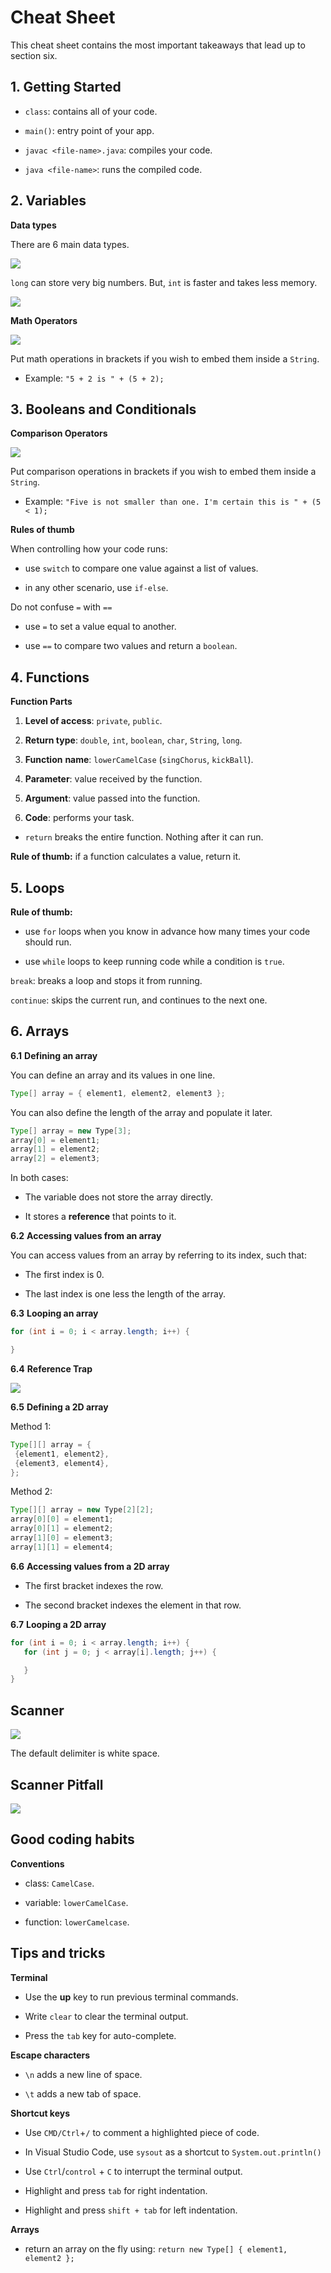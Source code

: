 # Cheat Sheet

This cheat sheet contains the most important takeaways that lead up to section six.

## **1\. Getting Started**

-   `class`: contains all of your code.

-   `main()`: entry point of your app.

-   `javac <file-name>.java`: compiles your code.

-   `java <file-name>`: runs the compiled code.

## **2\. Variables**

**Data types**

There are 6 main data types.

![](https://firebasestorage.googleapis.com/v0/b/learnthepart-75aed.appspot.com/o/images%2F3d09e5e0-aeb9-43f0-83c2-fc2ba5ed2240?alt=media&token=44e844e4-103f-4450-a9d5-fc4cc8a53115)

`long` can store very big numbers. But, `int` is faster and takes less memory.

![](https://firebasestorage.googleapis.com/v0/b/learnthepart-75aed.appspot.com/o/images%2F1b8ba9d5-fe44-43a0-9cab-8a22ead4b1c3?alt=media&token=56913d7b-7da1-44d5-b556-6f1608b50caa)

**Math Operators**

![](https://firebasestorage.googleapis.com/v0/b/learnthepart-75aed.appspot.com/o/images%2F044224eb-290a-48d9-951a-e53bad47ff89?alt=media&token=0ae474e4-5048-4b71-9626-d178fb0c1ad5)

Put math operations in brackets if you wish to embed them inside a `String`.

-   Example: `"5 + 2 is " + (5 + 2);`

## **3\. Booleans and Conditionals**

**Comparison Operators**

![](https://firebasestorage.googleapis.com/v0/b/learnthepart-75aed.appspot.com/o/images%2F52bc15b8-1081-46ef-9687-013831b8bbcc?alt=media&token=9c5928f9-27a5-4f41-b9ac-b595d5fb6d8d)

Put comparison operations in brackets if you wish to embed them inside a `String`.

-   Example: `"Five is not smaller than one. I'm certain this is " + (5 < 1);`

**Rules of thumb**

When controlling how your code runs:

-   use `switch` to compare one value against a list of values.

-   in any other scenario, use `if-else`.

Do not confuse `=` with `==`

-   use `=` to set a value equal to another.

-   use `==` to compare two values and return a `boolean`.

## **4\. Functions**

**Function Parts**

1.  **Level of access**: `private`, `public`.

2.  **Return type**: `double`, `int`, `boolean`, `char`, `String`, `long`.

3.  **Function**  **name**: `lowerCamelCase` (`singChorus`, `kickBall`).

4.  **Parameter**: value received by the function.

5.  **Argument**: value passed into the function.

6.  **Code**: performs your task.

-   `return` breaks the entire function. Nothing after it can run.

**Rule of thumb:** if a function calculates a value, return it.

## **5\. Loops**

**Rule of thumb:**

-   use `for` loops when you know in advance how many times your code should run.

-   use `while` loops to keep running code while a condition is `true`.

`break`: breaks a loop and stops it from running.

`continue`: skips the current run, and continues to the next one.

## **6\. Arrays**

**6.1** **Defining an array**

You can define an array and its values in one line.

```java
Type[﻿] array = { element1, element2, element3 }﻿;
```

You can also define the length of the array and populate it later.

```java
Type[﻿] array = new Type﻿[﻿3﻿]﻿;
array[﻿0﻿] = element1;
array[﻿1﻿] = element2;
array[﻿2﻿] = element3;
```

In both cases:

-   The variable does not store the array directly.

-   It stores a **reference** that points to it.

**6.2** **Accessing values from an array**

You can access values from an array by referring to its index, such that:

-   The first index is 0.

-   The last index is one less the length of the array.

**6.3** **Looping an array**

```java
for (int i = 0﻿; i < array.length; i++﻿) {

}
```

**6.4** **Reference Trap**

![](https://firebasestorage.googleapis.com/v0/b/learnthepart-75aed.appspot.com/o/images%2Fa9d6fab3-dc12-414f-8218-026f594569ae?alt=media&token=ccdf1177-e4c9-4276-b81e-ff622b561e9c)

**6.5** **Defining a 2D array**

Method 1:

```java
Type[﻿]﻿[﻿] array = {
 {element1, element2}﻿,
 {element3, element4}﻿,
}﻿;
```

Method 2:

```java
Type[﻿]﻿[﻿] array = new Type﻿[﻿2﻿]﻿[﻿2﻿]﻿;
array[﻿0﻿]﻿[﻿0﻿] = element1;
array[﻿0﻿]﻿[﻿1﻿] = element2;
array[﻿1﻿]﻿[﻿0﻿] = element3;
array[﻿1﻿]﻿[﻿1﻿] = element4;
```

**6.6** **Accessing values from a 2D array**

-   The first bracket indexes the row.

-   The second bracket indexes the element in that row.

**6.7** **Looping a 2D array**

```java
for (int i = 0﻿; i < array.length; i++﻿) {
   for (int j = 0﻿; j < array[i]﻿.length; j++﻿) {

   }
}
```

## Scanner

![](https://firebasestorage.googleapis.com/v0/b/learnthepart-75aed.appspot.com/o/images%2Fea49cedb-8268-4e6a-a933-6932b8ff5395?alt=media&token=821151c5-1d83-4143-983f-5accb6d33360)

The default delimiter is white space.

## Scanner Pitfall

![](https://firebasestorage.googleapis.com/v0/b/learnthepart-75aed.appspot.com/o/images%2F0ca74498-eea8-4766-8460-18bfcb83f79a?alt=media&token=8ca74ad2-c1d0-4df2-b263-579b7121a941)

## Good coding habits

**Conventions**

-   class: `CamelCase`.

-   variable: `lowerCamelCase`.

-   function: `lowerCamelcase`.

## Tips and tricks

**Terminal**

-   Use the **up** key to run previous terminal commands.

-   Write `clear` to clear the terminal output.

-   Press the `tab` key for auto-complete.

**Escape characters**

-   `\n` adds a new line of space.

-   `\t` adds a new tab of space.

**Shortcut keys**

-   Use `CMD/Ctrl`+`/` to comment a highlighted piece of code.

-   In Visual Studio Code, use `sysout` as a shortcut to `System.out.println()`

-   Use `Ctrl`/`control` + `C` to interrupt the terminal output.

-   Highlight and press `tab` for right indentation.

-   Highlight and press `shift + tab` for left indentation.

**Arrays**

-   return an array on the fly using: `return new Type[] { element1, element2 };`
